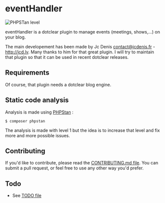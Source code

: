 # eventHandler

![PHPSTan level](https://img.shields.io/badge/PHPStan-level%201-brightgreen.svg?style=flat)

eventHandler is a dotclear plugin to manage events (meetings, shows,...) on your blog.

The main developement has been made by Jc Denis <contact@jcdenis.fr> - http://jcd.lv.
Many thanks to him for that great plugin. I will try to maintain that plugin so that it can be used in recent dotclear releases.

## Requirements

Of course, that plugin needs a dotclear blog engine.

## Static code analysis

Analysis is made using [PHPStan](https://github.com/phpstan/phpstan) :

```
$ composer phpstan
```

The analysis is made with level 1 but the idea is to increase that level and fix more and more possible issues.

## Contributing

If you'd like to contribute, please read the [CONTRIBUTING.md file](CONTRIBUTING.md). You can submit
a pull request, or feel free to use any other way you'd prefer.

## Todo

- See [TODO file](TODO.md)
